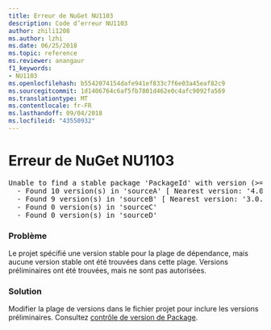 ```yaml
---
title: Erreur de NuGet NU1103
description: Code d’erreur NU1103
author: zhili1208
ms.author: lzhi
ms.date: 06/25/2018
ms.topic: reference
ms.reviewer: anangaur
f1_keywords:
- NU1103
ms.openlocfilehash: b5542074154dafe941ef833c7f6e03a45eaf82c9
ms.sourcegitcommit: 1d1406764c6af5fb7801d462e0c4afc9092fa569
ms.translationtype: MT
ms.contentlocale: fr-FR
ms.lasthandoff: 09/04/2018
ms.locfileid: "43550932"
---
```

# <a name="nuget-error-nu1103"></a>Erreur de NuGet NU1103

<pre>Unable to find a stable package 'PackageId' with version (>= 3.0.0)<br/>  - Found 10 version(s) in 'sourceA' [ Nearest version: '4.0.0-rc-2129' ]<br/>  - Found 9 version(s) in 'sourceB' [ Nearest version: '3.0.0-beta-00032' ]<br/>  - Found 0 version(s) in 'sourceC'<br/>  - Found 0 version(s) in 'sourceD'</pre>

### <a name="issue"></a>Problème
Le projet spécifié une version stable pour la plage de dépendance, mais aucune version stable ont été trouvées dans cette plage. Versions préliminaires ont été trouvées, mais ne sont pas autorisées.

### <a name="solution"></a>Solution
Modifier la plage de versions dans le fichier projet pour inclure les versions préliminaires. Consultez [contrôle de version de Package](../../reference/Package-Versioning.md).